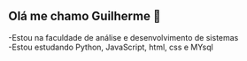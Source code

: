 ## Olá me chamo Guilherme 👋
-Estou na faculdade de análise e desenvolvimento de sistemas<br>
-Estou estudando Python, JavaScript, html, css e MYsql

  

